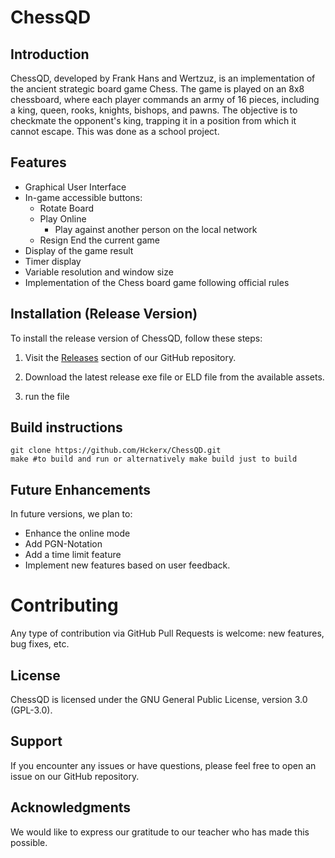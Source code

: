 # ChessQD

## Introduction

ChessQD, developed by Frank Hans and Wertzuz, is an implementation of the ancient strategic board game Chess. The game is played on an 8x8 chessboard, where each player commands an army of 16 pieces, including a king, queen, rooks, knights, bishops, and pawns. The objective is to checkmate the opponent's king, trapping it in a position from which it cannot escape. This was done as a school project.

## Features
- Graphical User Interface
- In-game accessible buttons:
  - Rotate Board
  - Play Online
    - Play against another person on the local network
  - Resign
    End the current game
- Display of the game result
- Timer display
- Variable resolution and window size
- Implementation of the Chess board game following official rules

## Installation (Release Version)

To install the release version of ChessQD, follow these steps:

1. Visit the [Releases](https://github.com/Hckerx/ChessQD/releases) section of our GitHub repository.

2. Download the latest release exe file or ELD file from the available assets.

3. run the file

## Build instructions
```shell
git clone https://github.com/Hckerx/ChessQD.git
make #to build and run or alternatively make build just to build
```

## Future Enhancements
In future versions, we plan to:

- Enhance the online mode
- Add PGN-Notation
- Add a time limit feature
- Implement new features based on user feedback.

# Contributing
 
Any type of contribution via GitHub Pull Requests is welcome: new features, bug fixes, etc.


## License
ChessQD is licensed under the GNU General Public License, version 3.0 (GPL-3.0).

## Support
If you encounter any issues or have questions, please feel free to open an issue on our GitHub repository.

## Acknowledgments
We would like to express our gratitude to our teacher who has made this possible.
